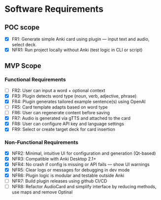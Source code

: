# Software Requirements

## POC scope
- [X] FR1: Generate simple Anki card using plugin — input text and audio, select deck.
- [X] NFR1: Run project locally without Anki (test logic in CLI or script)

## MVP Scope
### Functional Requirements
- [ ] FR2: User can input a word + optional context
- [X] FR3: Plugin detects word type (noun, verb, adjective, phrase)
- [X] FR4: Plugin generates tailored example sentence(s) using OpenAI
- [ ] FR5: Card template adapts based on word type
- [ ] FR6: User can regenerate content before saving
- [X] FR7: Audio is generated via gTTS and attached to the card
- [X] FR8: User can configure API key and language settings
- [X] FR9: Select or create target deck for card insertion

### Non-Functional Requirements
- [X] NFR2: Minimal, intuitive UI for configuration and generation (Qt-based)
- [X] NFR3: Compatible with Anki Desktop 2.1+
- [X] NFR4: No crash if config is missing or API fails — show UI warnings
- [X] NFR5: Clear logs or messages for debugging in dev mode
- [X] NFR6: Plugin logic is modular and testable outside Anki
- [ ] NFR7: Build plugin releases using github CI/CD
- [ ] NFR8: Refactor AudioCard and simplify interface by reducing methods, use maps and remove Optinal